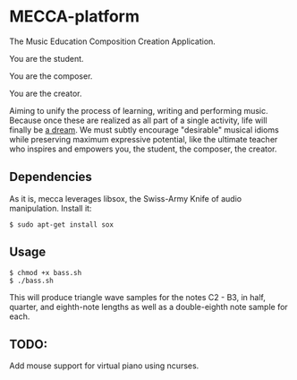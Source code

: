 # MECCA-platform
The Music Education Composition Creation Application.

You are the student.

You are the composer.

You are the creator.

Aiming to unify the process of learning, writing and performing music. Because once these are realized as all part of a single activity, life will finally be [a dream](https://www.youtube.com/watch?v=0TgrorCZg80). We must subtly encourage "desirable" musical idioms while preserving maximum expressive potential, like the ultimate teacher who inspires and empowers you, the student, the composer, the creator.

## Dependencies
As it is, mecca leverages libsox, the Swiss-Army Knife of audio manipulation.
Install it:

    $ sudo apt-get install sox


## Usage

    $ chmod +x bass.sh
    $ ./bass.sh

This will produce triangle wave samples for the notes C2 - B3, in half, quarter, and eighth-note lengths as well as a double-eighth note sample for each. 

## TODO:

Add mouse support for virtual piano using ncurses.
